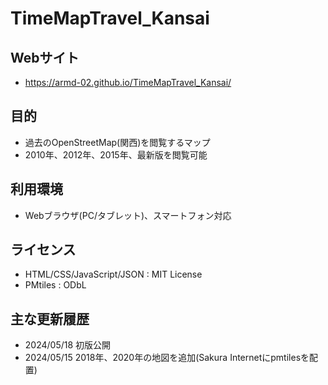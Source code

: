 # TimeMapTravel_Kansai 

## Webサイト
* https://armd-02.github.io/TimeMapTravel_Kansai/

## 目的
* 過去のOpenStreetMap(関西)を閲覧するマップ
* 2010年、2012年、2015年、最新版を閲覧可能

## 利用環境
* Webブラウザ(PC/タブレット)、スマートフォン対応

## ライセンス
* HTML/CSS/JavaScript/JSON : MIT License
* PMtiles : ODbL

## 主な更新履歴
* 2024/05/18 初版公開
* 2024/05/15 2018年、2020年の地図を追加(Sakura Internetにpmtilesを配置)
